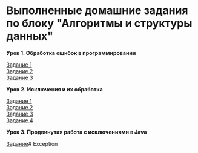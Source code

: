 # Выполненные домашние задания по блоку "Алгоритмы и структуры данных"

**Урок 1. Обработка ошибок в программировании**

[Задание 1](Seminar1/Task_1_1.java)  
[Задание 2](Seminar1/Task_1_2.java)  
[Задание 3](Seminar1/Task_1_3.java)  

**Урок 2. Исключения и их обработка**

[Задание 1](Seminar2/Task_2_1.java)  
[Задание 2](Seminar2/Task_2_2.java)  
[Задание 3](Seminar2/Task_2_3.java)  
[Задание 4](Seminar2/Task_2_4.java)  

**Урок 3. Продвинутая работа с исключениями в Java**

[Задание](Seminar3/)#   E x c e p t i o n  
 